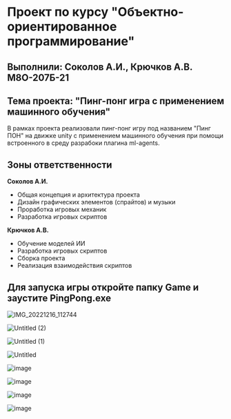# Проект по курсу "Объектно-ориентированное программирование"
## Выполнили: Соколов А.И., Крючков А.В. М8О-207Б-21

## Тема проекта: "Пинг-понг игра c применением машинного обучения"

В рамках проекта реализовали пинг-понг игру под названием "Пинг ПОН" на движке unity
с применением машинного обучения при помощи встроенного в среду разрабоки плагина
ml-agents.

## Зоны ответственности

**Соколов А.И.**
- Общая концепция и архитектура проекта
- Дизайн графических элементов (спрайтов) и музыки
- Проработка игровых механик
- Разработка игровых скриптов

**Крючков А.В.**
- Обучение моделей ИИ
- Разработка игровых скриптов
- Сборка проекта
- Реализация взаимодействия скриптов

## Для запуска игры откройте папку Game и заустите PingPong.exe

![IMG_20221216_112744](https://user-images.githubusercontent.com/86799725/208058339-dd724cb5-b6e2-4c4c-917c-d60fe37d8ce3.jpg)

![Untitled (2)](https://user-images.githubusercontent.com/55214180/207999396-55025c2a-c4ad-4807-bbc3-afa467861ab1.jpg)

![Untitled (1)](https://user-images.githubusercontent.com/55214180/207999400-79d7d8e7-ae42-4e85-8633-e5b69a98bfe9.jpg)

![Untitled](https://user-images.githubusercontent.com/55214180/207999401-e587ffb1-d201-4959-977e-751ea718ba03.jpg)

![image](https://user-images.githubusercontent.com/86799725/207833541-bc608738-33e6-44e1-8391-db3b47bd346f.png)

![image](https://user-images.githubusercontent.com/86799725/207833649-ebbf79fc-1a71-46c0-ae95-460734d63100.png)

![image](https://user-images.githubusercontent.com/86799725/207833684-7a7e51aa-fe9e-4eb1-89bd-4bd776a28252.png)

![image](https://user-images.githubusercontent.com/86799725/207833739-d4f82d29-7c46-4be6-a69d-1cd3745eb4ea.png)
